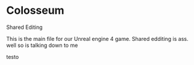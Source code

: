 # Colosseum
Shared Editing

This is the main file for our Unreal engine 4 game. Shared edditing is ass.
well so is talking down to me

testo 

